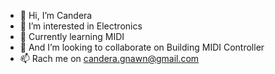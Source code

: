 - 👋 Hi, I’m Candera
- 👀 I’m interested in Electronics
- 🌱 Currently learning MIDI
- 💞️ And I’m looking to collaborate on Building MIDI Controller
- 📫 Rach me on candera.gnawn@gmail.com

<!---
CanderaGnawn/CanderaGnawn is a ✨ special ✨ repository because its `README.md` (this file) appears on your GitHub profile.
You can click the Preview link to take a look at your changes.
--->
